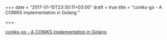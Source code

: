 +++
date = "2017-01-15T23:30:11+03:00"
draft = true
title = "coniks-go - A CONIKS implementation in Golang "

+++

<p><a href="https://t.co/3J9yx6LZdr">coniks-go - A CONIKS implementation in Golang </a></p>
